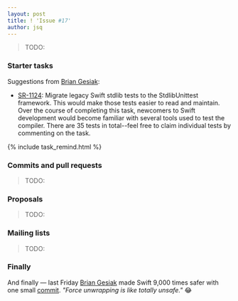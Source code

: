 ```yaml
---
layout: post
title: ! 'Issue #17'
author: jsq
---
```


> TODO:

<!--excerpt-->

### Starter tasks

Suggestions from [Brian Gesiak](https://github.com/SwiftWeekly/swiftweekly.github.io/issues/30):

- [SR-1124](https://bugs.swift.org/browse/SR-1124): Migrate legacy Swift stdlib tests to the StdlibUnittest framework. This would make those tests easier to read and maintain. Over the course of completing this task, newcomers to Swift development would become familiar with several tools used to test the compiler. There are 35 tests in total--feel free to claim individual tests by commenting on the task.

{% include task_remind.html %}

### Commits and pull requests

> TODO:

### Proposals

> TODO:

### Mailing lists

> TODO:

### Finally

And finally &mdash; last Friday [Brian Gesiak](https://twitter.com/modocache/status/715703413112176640) made Swift 9,000 times safer with one small [commit](https://github.com/modocache/swift/commit/e5ebd2e9d98eadb7bbddfcdbbf1a1064eb07a9f1). *"Force unwrapping is like totally unsafe."* 😂
